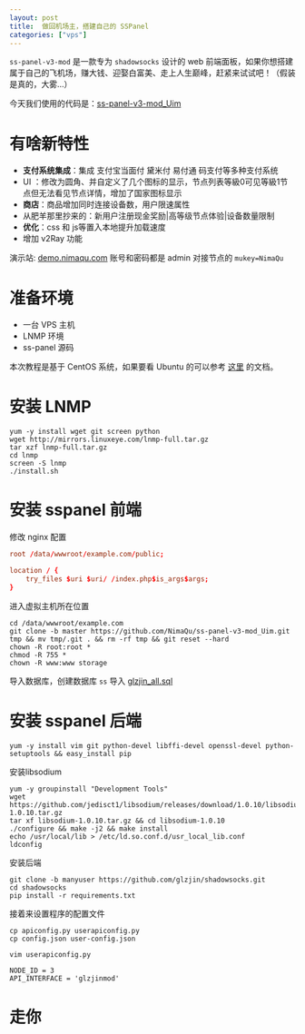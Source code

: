 ```yaml
---
layout: post
title:  做回机场主，搭建自己的 SSPanel
categories: ["vps"]
---
```


`ss-panel-v3-mod` 是一款专为 `shadowsocks` 设计的 web 前端面板，如果你想搭建属于自己的飞机场，赚大钱、迎娶白富美、走上人生巅峰，赶紧来试试吧！（假装是真的，大雾...）

今天我们使用的代码是：[ss-panel-v3-mod_Uim](https://github.com/NimaQu/ss-panel-v3-mod_Uim)

# 有啥新特性

- **支付系统集成**：集成 支付宝当面付 黛米付 易付通 码支付等多种支付系统
- UI ：修改为圆角、并自定义了几个图标的显示，节点列表等級0可见等級1节点但无法看见节点详情，增加了国家图标显示
- **商店**：商品增加同时连接设备数，用户限速属性
- 从肥羊那里抄来的：新用户注册现金奖励|高等级节点体验|设备数量限制
- **优化**：css 和 js等置入本地提升加载速度
- 增加 v2Ray 功能

演示站: [demo.nimaqu.com]() 账号和密码都是 admin 对接节点的 `mukey=NimaQu`

# 准备环境

- 一台 VPS 主机
- LNMP 环境
- ss-panel 源码

本次教程是基于 CentOS 系统，如果要看 Ubuntu 的可以参考 [这里](https://github.com/NimaQu/ss-panel-v3-mod_Uim/wiki/%E5%89%8D%E7%AB%AF%E5%AE%89%E8%A3%85) 的文档。

# 安装 LNMP

```shell
yum -y install wget git screen python
wget http://mirrors.linuxeye.com/lnmp-full.tar.gz
tar xzf lnmp-full.tar.gz
cd lnmp
screen -S lnmp
./install.sh
```

# 安装 sspanel 前端

修改 nginx 配置

```conf
root /data/wwwroot/example.com/public;

location / {
    try_files $uri $uri/ /index.php$is_args$args;
}
```

进入虚拟主机所在位置

```shell
cd /data/wwwroot/example.com
git clone -b master https://github.com/NimaQu/ss-panel-v3-mod_Uim.git tmp && mv tmp/.git . && rm -rf tmp && git reset --hard
chown -R root:root *
chmod -R 755 *
chown -R www:www storage
```

导入数据库，创建数据库 `ss` 导入 [glzjin_all.sql](https://github.com/NimaQu/ss-panel-v3-mod_Uim/blob/dev/sql/glzjin_all.sql)



# 安装 sspanel 后端

```shell
yum -y install vim git python-devel libffi-devel openssl-devel python-setuptools && easy_install pip
```

安装libsodium

```shell
yum -y groupinstall "Development Tools"
wget https://github.com/jedisct1/libsodium/releases/download/1.0.10/libsodium-1.0.10.tar.gz
tar xf libsodium-1.0.10.tar.gz && cd libsodium-1.0.10
./configure && make -j2 && make install
echo /usr/local/lib > /etc/ld.so.conf.d/usr_local_lib.conf
ldconfig
```

安装后端

```shell
git clone -b manyuser https://github.com/glzjin/shadowsocks.git
cd shadowsocks
pip install -r requirements.txt
```

接着来设置程序的配置文件

```shell
cp apiconfig.py userapiconfig.py
cp config.json user-config.json
```

`vim userapiconfig.py`


```shell
NODE_ID = 3
API_INTERFACE = 'glzjinmod'

```

# 走你
